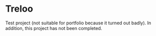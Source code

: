 # Treloo
Test project (not suitable for portfolio because it turned out badly).
In addition, this project has not been completed.
